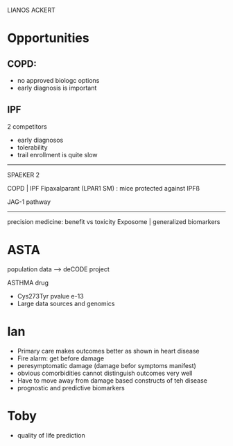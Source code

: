 LIANOS ACKERT

# Opportunities

## COPD:

+ no approved biologc  options
+ early diagnosis is important

## IPF

2 competitors 
+ early diagnosos
+ tolerability
+ trail enrollment is quite slow

---

SPAEKER 2

COPD | IPF
Fipaxalparant (LPAR1 SM) : mice protected against IPFß

JAG-1 pathway 

---

precision medicine: benefit vs toxicity
Exposome | generalized biomarkers


# ASTA

population data --> deCODE project

ASTHMA drug
+ Cys273Tyr pvalue e-13
+ Large data sources and genomics

# Ian

+ Primary care makes outcomes better as shown in heart disease
+ Fire alarm: get before damage
+ peresymptomatic damage (damage befor symptoms manifest)
+ obvious comorbidities cannot distinguish outcomes very well
+ Have to move away from damage based constructs of teh disease
+ prognostic and predictive biomarkers

# Toby

+ quality of life prediction

